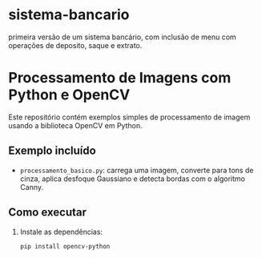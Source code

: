 # sistema-bancario
primeira versão de um sistema bancário, com inclusão de menu com operações de deposito, saque e extrato. 
# Processamento de Imagens com Python e OpenCV

Este repositório contém exemplos simples de processamento de imagem usando a biblioteca OpenCV em Python.

## Exemplo incluído

- `processamento_basico.py`: carrega uma imagem, converte para tons de cinza, aplica desfoque Gaussiano e detecta bordas com o algoritmo Canny.

## Como executar

1. Instale as dependências:
   ```bash
   pip install opencv-python
